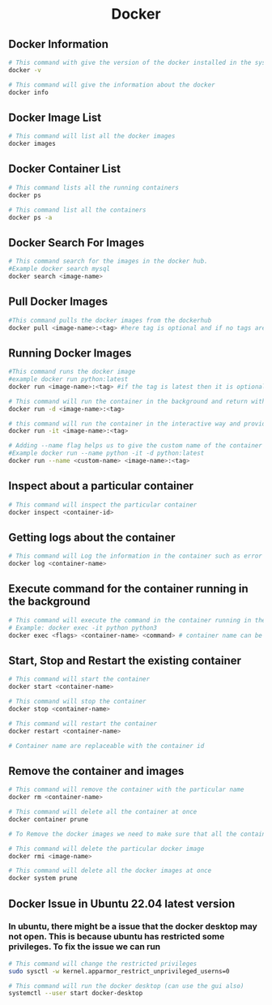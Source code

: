 <h1 align="center"> Docker </h1>

<dl>
  
  <h2> Docker Information </h2>

```bash
# This command with give the version of the docker installed in the system
docker -v

# This command will give the information about the docker
docker info
```

<h2> Docker Image List </h2>

```bash
# This command will list all the docker images
docker images
```

<h2> Docker Container List </h2>

```bash
# This command lists all the running containers
docker ps

# This command list all the containers
docker ps -a
```

<h2> Docker Search For Images </h2>

```bash
# This command search for the images in the docker hub.
#Example docker search mysql
docker search <image-name>

```

<h2> Pull Docker Images </h2>

```bash
#This command pulls the docker images from the dockerhub
docker pull <image-name>:<tag> #here tag is optional and if no tags are provided then it takes the latest tag automatically
```

<h2> Running Docker Images </h2>

```bash
#This command runs the docker image
#example docker run python:latest
docker run <image-name>:<tag> #if the tag is latest then it is optional , this is a mini

# This command will run the container in the background and return with the container id
docker run -d <image-name>:<tag>

# this command will run the container in the interactive way and provide with the terminal
docker run -it <image-name>:<tag>

# Adding --name flag helps us to give the custom name of the container and this flag is optional but better to use in practice
#Example docker run --name python -it -d python:latest
docker run --name <custom-name> <image-name>:<tag>
```

<h2> Inspect about a particular container </h2>

```bash
# This command will inspect the particular container
docker inspect <container-id>
```

<h2> Getting logs about the container </h2>

```bash
# This command will Log the information in the container such as error message
docker log <container-name>
```

<h2> Execute command for the container running in the background </h2>

```bash
# This command will execute the command in the container running in the background
# Example: docker exec -it python python3
docker exec <flags> <container-name> <command> # container name can be replaced with the container id
```

<h2> Start, Stop and Restart the existing container </h2>

```bash
# This command will start the container
docker start <container-name>

# This command will stop the container
docker stop <container-name>

# This command will restart the container
docker restart <container-name>

# Container name are replaceable with the container id

```

<h2> Remove the container and images </h2>

```bash
# This command will remove the container with the particular name
docker rm <container-name>

# This command will delete all the container at once
docker container prune

# To Remove the docker images we need to make sure that all the containers having that images are removed

# This command will delete the particular docker image
docker rmi <image-name>

# This command will delete all the docker images at once
docker system prune
```

<h2> Docker Issue in Ubuntu 22.04 latest version </h2>
<h3> In ubuntu, there might be a issue that the docker desktop may not open. This is because ubuntu has restricted some privileges. To fix the issue we can run </h3>

```bash
# This command will change the restricted privileges
sudo sysctl -w kernel.apparmor_restrict_unprivileged_userns=0

# This command will run the docker desktop (can use the gui also)
systemctl --user start docker-desktop
```

</dl>
